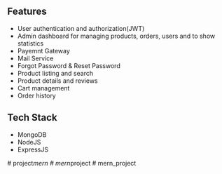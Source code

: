 

## Features

- User authentication and authorization(JWT)
- Admin dashboard for managing products, orders, users and to show statistics
- Payemnt Gateway
- Mail Service
- Forgot Password & Reset Password
- Product listing and search
- Product details and reviews
- Cart management
- Order history

## Tech Stack


- MongoDB
- NodeJS
- ExpressJS


#   p r o j e c t _ m e r n  
 #   m e r n _ p r o j e c t  
 #   m e r n _ p r o j e c t  
 